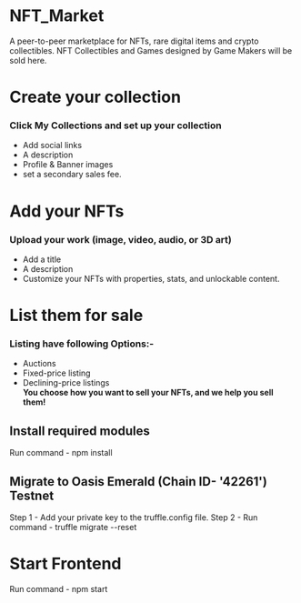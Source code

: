 # NFT_Market
A peer-to-peer marketplace for NFTs, rare digital items and crypto collectibles. NFT Collectibles and Games designed by Game Makers will be sold here.

# Create your collection
### Click My Collections and set up your collection
- Add social links 
- A description
- Profile & Banner images 
- set a secondary sales fee.

# Add your NFTs
### Upload your work (image, video, audio, or 3D art)
- Add a title 
- A description
- Customize your NFTs with properties, stats, and unlockable content.

# List them for sale
### Listing have following Options:-
- Auctions 
- Fixed-price listing
- Declining-price listings <br />
<b>You choose how you want to sell your NFTs, and we help you sell them!</b>

## Install required modules
Run command - npm install

## Migrate to Oasis Emerald (Chain ID- '42261') Testnet

Step 1 - Add your private key to the truffle.config file.
Step 2 - Run command - truffle migrate --reset

# Start Frontend
Run command - npm start
